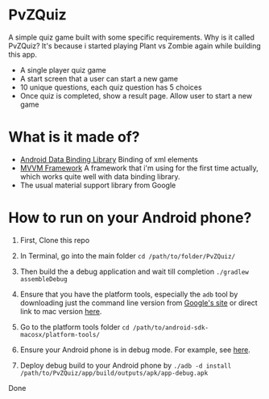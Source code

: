 # PvZQuiz
A simple quiz game built with some specific requirements. Why is it called PvZQuiz? It's because i started playing Plant vs Zombie again while building this app.
* A single player quiz game
* A start screen that a user can start a new game
* 10 unique questions, each quiz question has 5 choices
* Once quiz is completed, show a result page. Allow user to start a new game

# What is it made of?
* [Android Data Binding Library](https://developer.android.com/topic/libraries/data-binding/index.html) Binding of xml elements
* [MVVM Framework](https://en.wikipedia.org/wiki/Model–view–viewmodel) A framework that i'm using for the first time actually, which works quite well with data binding library.
* The usual material support library from Google

# How to run on your Android phone?
1. First, Clone this repo

2. In Terminal, go into the main folder
`cd /path/to/folder/PvZQuiz/`

3. Then build the a debug application and wait till completion
`./gradlew assembleDebug`

4. Ensure that you have the platform tools, especially the `adb` tool by downloading just the command line version from [Google's site](https://developer.android.com/studio/index.html) or direct link to mac version [here](https://dl.google.com/android/android-sdk_r24.4.1-macosx.zip).

5. Go to the platform tools folder
`cd /path/to/android-sdk-macosx/platform-tools/`

6. Ensure your Android phone is in debug mode. For example, see [here](https://www.kingoapp.com/root-tutorials/how-to-enable-usb-debugging-mode-on-android.htm).

6. Deploy debug build to your Android phone by 
`./adb -d install /path/to/PvZQuiz/app/build/outputs/apk/app-debug.apk`

Done
